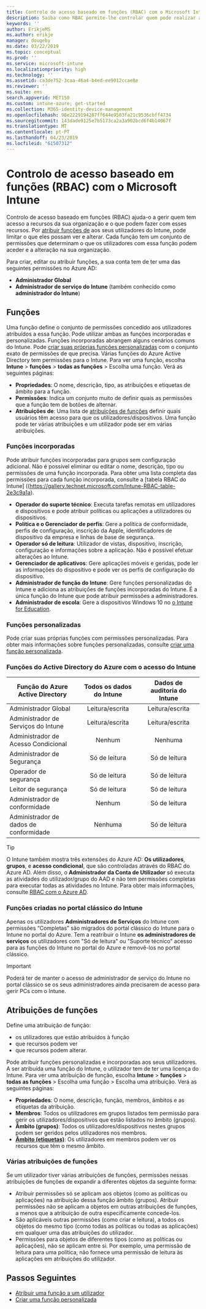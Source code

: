 ```yaml
---
title: Controlo de acesso baseado em funções (RBAC) com o Microsoft Intune
description: Saiba como RBAC permite-lhe controlar quem pode realizar ações e fazer alterações no Microsoft Intune.
keywords: ''
author: ErikjeMS
ms.author: erikje
manager: dougeby
ms.date: 03/22/2019
ms.topic: conceptual
ms.prod: ''
ms.service: microsoft-intune
ms.localizationpriority: high
ms.technology: ''
ms.assetid: ca3de752-3caa-46a4-b4ed-ee9012ccae8e
ms.reviewer: ''
ms.suite: ems
search.appverid: MET150
ms.custom: intune-azure; get-started
ms.collection: M365-identity-device-management
ms.openlocfilehash: 98e2229194287ff644e9503fa21c9536cbff4734
ms.sourcegitcommit: 143dade9125e7b5173ca2a3a902bcd6f4b14067f
ms.translationtype: MT
ms.contentlocale: pt-PT
ms.lasthandoff: 04/23/2019
ms.locfileid: "61507312"
---
```

# <a name="role-based-access-control-rbac-with-microsoft-intune"></a>Controlo de acesso baseado em funções (RBAC) com o Microsoft Intune

Controlo de acesso baseado em funções (RBAC) ajuda-o a gerir quem tem acesso a recursos da sua organização e o que podem fazer com esses recursos.  Por [atribuir funções de](assign-role.md) aos seus utilizadores do Intune, pode limitar o que eles possam ver e alterar. Cada função tem um conjunto de permissões que determinam o que os utilizadores com essa função podem aceder e a alteração na sua organização.

Para criar, editar ou atribuir funções, a sua conta tem de ter uma das seguintes permissões no Azure AD:
- **Administrador Global**
- **Administrador de serviço do Intune** (também conhecido como **administrador do Intune**)

## <a name="roles"></a>Funções
Uma função define o conjunto de permissões concedido aos utilizadores atribuídos a essa função.
Pode utilizar ambas as funções incorporadas e personalizadas. Funções incorporadas abrangem alguns cenários comuns do Intune. Pode [criar suas próprias funções personalizadas](create-custom-role.md) com o conjunto exato de permissões de que precisa. Várias funções do Azure Active Directory tem permissões para o Intune.
Para ver uma função, escolha **Intune** > **funções** > **todas as funções** > Escolha uma função. Verá as seguintes páginas:

-   **Propriedades**: O nome, descrição, tipo, as atribuições e etiquetas de âmbito para a função. 
-   **Permissões**: Indica um conjunto muito de definir quais as permissões que a função tem de botões de alternar.
-   **Atribuições de**: Uma lista de [atribuições de funções]( assign-role.md) definir quais usuários têm acesso para que os utilizadores/dispositivos. Uma função pode ter várias atribuições e um utilizador pode ser em várias atribuições.

### <a name="built-in-roles"></a>Funções incorporadas
Pode atribuir funções incorporadas para grupos sem configuração adicional. Não é possível eliminar ou editar o nome, descrição, tipo ou permissões de uma função incorporada. Para obter uma lista completa das permissões para cada função incorporada, consulte a [tabela RBAC do Intune] ((https://gallery.technet.microsoft.com/Intune-RBAC-table-2e3c9a1a).

- **Operador do suporte técnico**: Executa tarefas remotas em utilizadores e dispositivos e pode atribuir políticas ou aplicações a utilizadores ou dispositivos.
- **Política e o Gerenciador de perfis**: Gere a política de conformidade, perfis de configuração, inscrição da Apple, identificadores de dispositivo da empresa e linhas de base de segurança.
- **Operador só de leitura**: Utilizador de vistas, dispositivo, inscrição, configuração e informações sobre a aplicação. Não é possível efetuar alterações ao Intune.
- **Gerenciador de aplicativos**: Gere aplicações móveis e geridas, pode ler as informações do dispositivo e pode ver os perfis de configuração do dispositivo.
- **Administrador de função do Intune**: Gere funções personalizadas do Intune e adiciona as atribuições de funções incorporadas do Intune. É a única função do Intune que pode atribuir permissões a administradores.
- **Administrador de escola**: Gere a dispositivos Windows 10 no [o Intune for Education](introduction-intune-education.md).

### <a name="custom-roles"></a>Funções personalizadas
Pode criar suas próprias funções com permissões personalizadas. Para obter mais informações sobre funções personalizadas, consulte [criar uma função personalizada](create-custom-role.md).

### <a name="azure-active-directory-roles-with-intune-access"></a>Funções do Active Directory do Azure com o acesso do Intune
| Função do Azure Active Directory | Todos os dados do Intune | Dados de auditoria do Intune |
| --- | :---: | :---: |
| Administrador Global | Leitura/escrita | Leitura/escrita |
| Administrador de Serviços do Intune | Leitura/escrita | Leitura/escrita |
| Administrador de Acesso Condicional | Nenhum | Nenhuma |
| Administrador de Segurança | Só de leitura | Só de leitura |
| Operador de segurança | Só de leitura | Só de leitura |
| Leitor de segurança | Só de leitura | Só de leitura |
| Administrador de conformidade | Nenhum | Só de leitura |
| Administrador de dados de conformidade | Nenhuma | Só de leitura |

> [!TIP]
> O Intune também mostra três extensões do Azure AD: **Os utilizadores**, **grupos**, e **acesso condicional**, que são controladas através do RBAC do Azure AD. Além disso, o **Administrador da Conta de Utilizador** só executa as atividades do utilizador/grupo do AAD e não tem permissões completas para executar todas as atividades no Intune. Para obter mais informações, consulte [RBAC com o Azure AD](https://docs.microsoft.com/azure/active-directory/active-directory-assign-admin-roles).
### <a name="roles-created-in-the-intune-classic-portal"></a>Funções criadas no portal clássico do Intune
Apenas os utilizadores **Administradores de Serviços** do Intune com permissões “Completas” são migrados do portal clássico do Intune para o Intune no portal do Azure. Tem a reatribuir o Intune **os administradores de serviços** os utilizadores com "Só de leitura" ou "Suporte técnico" acesso para as funções do Intune no portal do Azure e removê-los no portal clássico.
> [!IMPORTANT]
> Poderá ter de manter o acesso de administrador de serviço do Intune no portal clássico se os seus administradores ainda precisarem de acesso para gerir PCs com o Intune.

## <a name="role-assignments"></a>Atribuições de funções
Define uma atribuição de função:

- os utilizadores que estão atribuídos à função
- que recursos podem ver
- que recursos podem alterar.

Pode atribuir funções personalizadas e incorporadas aos seus utilizadores. A ser atribuída uma função do Intune, o utilizador tem de ter uma licença do Intune.
Para ver uma atribuição de função, escolha **Intune** > **funções** > **todas as funções** > Escolha uma função > Escolha uma atribuição. Verá as seguintes páginas:

-   **Propriedades**: O nome, descrição, função, membros, âmbitos e as etiquetas da atribuição.
-   **Membros**: Todos os utilizadores em grupos listados tem permissão para gerir os utilizadores/dispositivos que estão listados no âmbito (grupos).
-   **Âmbito (grupos)**: Todos os utilizadores/dispositivos nestes grupos podem ser geridos pelos utilizadores nos membros.
-   **[Âmbito (etiquetas)](scope-tags.md)**: Os utilizadores em membros podem ver os recursos que têm o mesmo âmbito.

### <a name="multiple-role-assignments"></a>Várias atribuições de funções
Se um utilizador tiver várias atribuições de funções, permissões nessas atribuições de funções de expandir a diferentes objetos da seguinte forma:

- Atribuir permissões só se aplicam aos objetos (como as políticas ou aplicações) na atribuição dessa função âmbito (grupos). Atribuir permissões não se aplicam a objetos em outras atribuições de funções, a menos que a atribuição de outra especificamente concede-los.
- São aplicáveis outras permissões (como criar e leitura), a todos os objetos do mesmo tipo (como todas as políticas ou todas as aplicações) em qualquer uma das atribuições do utilizador.
- Permissões para objetos de diferentes tipos (como as políticas ou aplicações), não se aplicam entre si. Por exemplo, uma permissão de leitura para uma política, não fornece uma permissão de leitura às aplicações em atribuições do utilizador.

## <a name="next-steps"></a>Passos Seguintes
- [Atribuir uma função a um utilizador](assign-role.md)
- [Criar uma função personalizada](create-custom-role.md)
